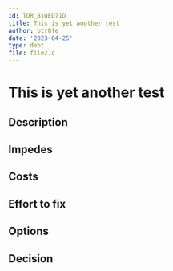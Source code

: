 ```yaml
---
id: TDR_810ED71D
title: This is yet another test
author: btr8fe
date: '2023-04-25'
type: debt
file: file2.c
---
```


# This is yet another test

## Description

## Impedes

## Costs

## Effort to fix

## Options

## Decision

